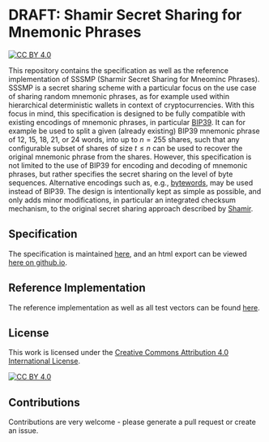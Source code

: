 # DRAFT: Shamir Secret Sharing for Mnemonic Phrases

[![CC BY 4.0][cc-by-shield]][cc-by]

This repository contains the specification as well as the reference implementation of SSSMP (Sharmir Secret Sharing for Mneominc Phrases).
SSSMP is a secret sharing scheme with a particular focus on the use case of sharing random mnemonic phrases, as for example used within hierarchical deterministic wallets in context of cryptocurrencies.
With this focus in mind, this specification is designed to be fully compatible with existing encodings of mnemonic 
phrases, in particular [BIP39](https://github.com/bitcoin/bips/blob/master/bip-0039.mediawiki).
It can for example be used to split a given (already existing) BIP39 mnemonic phrase of 12, 15, 18, 21, or 24 words, 
into up to $n = 255$ shares, such that any configurable subset of shares of size $t \leq n$ can be used to recover the 
original mnemonic phrase from the shares.
However, this specification is not limited to the use of BIP39 for encoding and decoding of mnemonic phrases, but rather
specifies the secret sharing on the level of byte sequences. 
Alternative encodings such as, e.g., [bytewords](https://github.com/BlockchainCommons/Research/blob/master/papers/bcr-2020-012-bytewords.md), 
may be used instead of BIP39.
The design is intentionally kept as simple as possible, and only adds minor modifications, in particular an integrated 
checksum mechanism, to the original secret sharing approach described by 
[Shamir](https://dl.acm.org/doi/pdf/10.1145/359168.359176).

## Specification

The specification is maintained [here](https://github.com/de-centralized-systems/sssmp/blob/main/docs/Specification.md), and an html export can be viewed [here on github.io](https://de-centralized-systems.github.io/sssmp/). 

## Reference Implementation

The reference implementation as well as all test vectors can be found [here](https://github.com/de-centralized-systems/sssmp/blob/main/sssmp).

## License 

This work is licensed under the
[Creative Commons Attribution 4.0 International License][cc-by].

[![CC BY 4.0][cc-by-image]][cc-by]

[cc-by]: http://creativecommons.org/licenses/by/4.0/
[cc-by-image]: https://i.creativecommons.org/l/by/4.0/88x31.png
[cc-by-shield]: https://img.shields.io/badge/License-CC%20BY%204.0-lightgrey.svg


## Contributions

Contributions are very welcome - please generate a pull request or create an issue.
